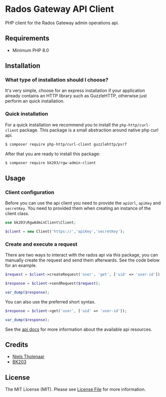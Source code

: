 # Rados Gateway API Client

PHP client for the Rados Gateway admin operations api.

## Requirements

* Minimum PHP 8.0

## Installation

### What type of installation should I choose?

It's very simple, choose for an express installation if your application already contains an HTTP library such 
as GuzzleHTTP, otherwise just perform an quick installation.

### Quick installation

For a quick installation we recommend you to install the `php-http/curl-client` package. This package is
a small abstraction around native php curl api. 

```bash
$ composer require php-http/curl-client guzzlehttp/psr7
```

After that you are ready to install this package:

```bash
$ composer require bk203/rgw-admin-client
```

## Usage

### Client configuration

Before you can use the api client you need to provide the `apiUrl`, `apiKey` and `secretKey`. You need to provided
them when creating an instance of the client class.

```php
use bk203\RgwAdminClient\Client;

$client = new Client('https://','apiKey','secretKey');
```

### Create and execute a request

There are two ways to interact with the rados api via this package, you can manually create the 
request and send them afterwards. See the code below for an example.

```php
$request = $client->createRequest('user', 'get', ['uid' => 'user-id']);

$response = $client->sendRequest($request);

var_dump($response);
```

You can also use the preferred short syntax. 

```php
$response = $client->get('user', ['uid' => 'user-id']);

var_dump($response);
```

See the [api docs](http://docs.ceph.com/docs/master/radosgw/adminops) for more information about the available api resources.

## Credits

- [Niels Tholenaar](https://github.com/nielstholenaar)
- [BK203](https://github.com/BK203)

## License

The MIT License (MIT). Please see [License File](LICENSE) for more information.
